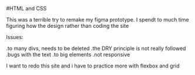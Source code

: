 #HTML and CSS

This was a terrible try to remake my figma prototype. I spendt to much time figuring how the design rather than coding the site

Issues:

.to many divs, needs to be deleted
.the DRY principle is not really followed
.bugs with the text
.to big elements
.not responsive


I want to redo this site and i have to practice more with flexbox and grid




